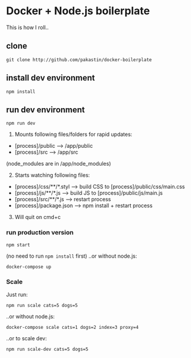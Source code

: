 # Docker + Node.js boilerplate
This is how I roll..

## clone
```
git clone http://github.com/pakastin/docker-boilerplate
```

## install dev environment
```
npm install
```

## run dev environment
```
npm run dev
```
1) Mounts following files/folders for rapid updates:
- [process]/public --> /app/public
- [process]/src --> /app/src

(node_modules are in /app/node_modules)

2) Starts watching following files:
- [process]/css/**/*.styl --> build CSS to [process]/public/css/main.css
- [process]/js/**/*.js --> build JS to [process]/public/js/main.js
- [process]/src/**/*.js --> restart process
- [process]/package.json --> npm install + restart process

3) Will quit on cmd+c

### run production version
```
npm start
```
(no need to run `npm install` first)
..or without node.js:
```
docker-compose up
```
### Scale
Just run:
```
npm run scale cats=5 dogs=5
```
..or without node.js:
```
docker-compose scale cats=1 dogs=2 index=3 proxy=4
```
..or to scale dev:
```
npm run scale-dev cats=5 dogs=5
```
